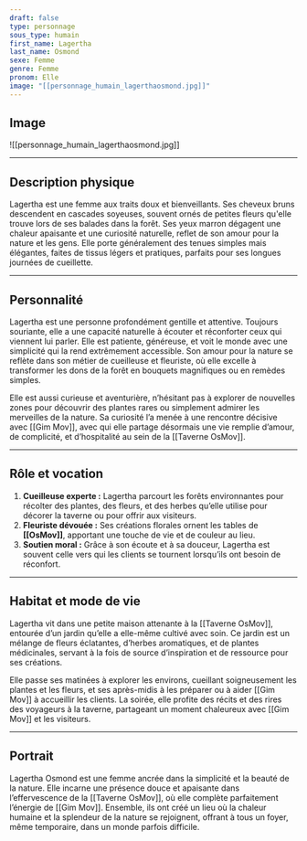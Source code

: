 ```yaml
---
draft: false
type: personnage
sous_type: humain
first_name: Lagertha
last_name: Osmond
sexe: Femme
genre: Femme
pronom: Elle
image: "[[personnage_humain_lagerthaosmond.jpg]]"
---
```


## Image
![[personnage_humain_lagerthaosmond.jpg]]

---

## Description physique

Lagertha est une femme aux traits doux et bienveillants. Ses cheveux bruns descendent en cascades soyeuses, souvent ornés de petites fleurs qu'elle trouve lors de ses balades dans la forêt. Ses yeux marron dégagent une chaleur apaisante et une curiosité naturelle, reflet de son amour pour la nature et les gens. Elle porte généralement des tenues simples mais élégantes, faites de tissus légers et pratiques, parfaits pour ses longues journées de cueillette.

---

## Personnalité

Lagertha est une personne profondément gentille et attentive. Toujours souriante, elle a une capacité naturelle à écouter et réconforter ceux qui viennent lui parler. Elle est patiente, généreuse, et voit le monde avec une simplicité qui la rend extrêmement accessible. Son amour pour la nature se reflète dans son métier de cueilleuse et fleuriste, où elle excelle à transformer les dons de la forêt en bouquets magnifiques ou en remèdes simples.

Elle est aussi curieuse et aventurière, n’hésitant pas à explorer de nouvelles zones pour découvrir des plantes rares ou simplement admirer les merveilles de la nature. Sa curiosité l’a menée à une rencontre décisive avec [[Gim Mov]], avec qui elle partage désormais une vie remplie d’amour, de complicité, et d’hospitalité au sein de la [[Taverne OsMov]].

---

## Rôle et vocation

1. **Cueilleuse experte :** Lagertha parcourt les forêts environnantes pour récolter des plantes, des fleurs, et des herbes qu’elle utilise pour décorer la taverne ou pour offrir aux visiteurs.
2. **Fleuriste dévouée :** Ses créations florales ornent les tables de **[[OsMov]]**, apportant une touche de vie et de couleur au lieu.
3. **Soutien moral :** Grâce à son écoute et à sa douceur, Lagertha est souvent celle vers qui les clients se tournent lorsqu’ils ont besoin de réconfort.

---

## Habitat et mode de vie

Lagertha vit dans une petite maison attenante à la [[Taverne OsMov]], entourée d’un jardin qu’elle a elle-même cultivé avec soin. Ce jardin est un mélange de fleurs éclatantes, d’herbes aromatiques, et de plantes médicinales, servant à la fois de source d’inspiration et de ressource pour ses créations.

Elle passe ses matinées à explorer les environs, cueillant soigneusement les plantes et les fleurs, et ses après-midis à les préparer ou à aider [[Gim Mov]] à accueillir les clients. La soirée, elle profite des récits et des rires des voyageurs à la taverne, partageant un moment chaleureux avec [[Gim Mov]] et les visiteurs.

---

## Portrait

Lagertha Osmond est une femme ancrée dans la simplicité et la beauté de la nature. Elle incarne une présence douce et apaisante dans l’effervescence de la [[Taverne OsMov]], où elle complète parfaitement l’énergie de [[Gim Mov]]. Ensemble, ils ont créé un lieu où la chaleur humaine et la splendeur de la nature se rejoignent, offrant à tous un foyer, même temporaire, dans un monde parfois difficile.